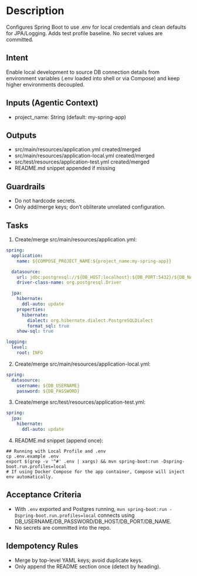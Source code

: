 
# Description

Configures Spring Boot to use .env for local credentials and clean defaults for JPA/Logging. Adds test profile baseline. No secret values are committed.

## Intent

Enable local development to source DB connection details from environment variables (.env loaded into shell or via Compose) and keep higher environments decoupled.

## Inputs (Agentic Context)

* project\_name: String (default: my-spring-app)

## Outputs

* src/main/resources/application.yml created/merged
* src/main/resources/application-local.yml created/merged
* src/test/resources/application-test.yml created/merged
* README.md snippet appended if missing

## Guardrails

* Do not hardcode secrets.
* Only add/merge keys; don’t obliterate unrelated configuration.

## Tasks

1. Create/merge src/main/resources/application.yml:

```yaml
spring:
  application:
    name: ${COMPOSE_PROJECT_NAME:${project_name:my-spring-app}}

  datasource:
    url: jdbc:postgresql://${DB_HOST:localhost}:${DB_PORT:5432}/${DB_NAME:mydb}
    driver-class-name: org.postgresql.Driver

  jpa:
    hibernate:
      ddl-auto: update
    properties:
      hibernate:
        dialect: org.hibernate.dialect.PostgreSQLDialect
        format_sql: true
    show-sql: true

logging:
  level:
    root: INFO
```

2. Create/merge src/main/resources/application-local.yml:

```yaml
spring:
  datasource:
    username: ${DB_USERNAME}
    password: ${DB_PASSWORD}
```

3. Create/merge src/test/resources/application-test.yml:

```yaml
spring:
  jpa:
    hibernate:
      ddl-auto: update
```

4. README.md snippet (append once):

```
## Running with Local Profile and .env
cp .env.example .env
export $(grep -v '^#' .env | xargs) && mvn spring-boot:run -Dspring-boot.run.profiles=local
# If using Docker Compose for the app container, Compose will inject env automatically.
```

## Acceptance Criteria

* With `.env` exported and Postgres running, `mvn spring-boot:run -Dspring-boot.run.profiles=local` connects using DB\_USERNAME/DB\_PASSWORD/DB\_HOST/DB\_PORT/DB\_NAME.
* No secrets are committed into the repo.

## Idempotency Rules

* Merge by top-level YAML keys; avoid duplicate keys.
* Only append the README section once (detect by heading).
